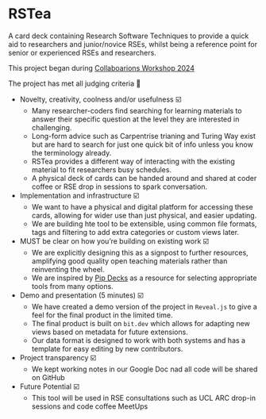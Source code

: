 # RSTea

A card deck containing Research Software Techniques to provide a quick aid to researchers and junior/novice RSEs, whilst being a reference point for senior or experienced RSEs and researchers.

This project began during [Collaboarions Workshop 2024](https://www.software.ac.uk/workshop/collaborations-workshop-2024-cw24)

The project has met all judging criteria 🥳

- Novelty, creativity, coolness and/or usefulness  ☑️
  - Many researcher-coders find searching for learning materials to answer their specific question at the level they are interested in challenging.
  - Long-form advice such as Carpentrise trianing and Turing Way exist but are hard to search for just one quick bit of info unless you know the terminology already.
  - RSTea provides a different way of interacting with the existing material to fit researchers busy schedules.
  - A physical deck of cards can be handed around and shared at coder coffee or RSE drop in sessions to spark conversation.
- Implementation and infrastructure ☑️
  - We want to have a physical and digital platform for accessing these cards, allowing for wider use than just physical, and easier updating.
  - We are building hte tool to be extensible, using common file formats, tags and filtering to add extra categories or custom views later.
- MUST be clear on how you’re building on existing work  ☑️
  - We are explicitly designing this as a signpost to further resources, amplifying good quality open teaching materials rather than reinventing the wheel.
  - We are inspired by [Pip Decks](https://pipdecks.com) as a resource for selecting appropriate tools from many options. 
- Demo and presentation (5 minutes)  ☑️
  - We have created a demo version of the project in `Reveal.js` to give a feel for the final product in the limited time.
  - The final product is built on `bit.dev` which allows for adapting new views based on metadata for future extensions.
  - Our data format is designed to work with both systems and has a template for easy editing by new contributors.
- Project transparency  ☑️
  - We kept working notes in our Google Doc nad all code will be shared on GitHub
- Future Potential  ☑️
  - This tool will be used in RSE consultations such as UCL ARC drop-in sessions and code coffee MeetUps 

